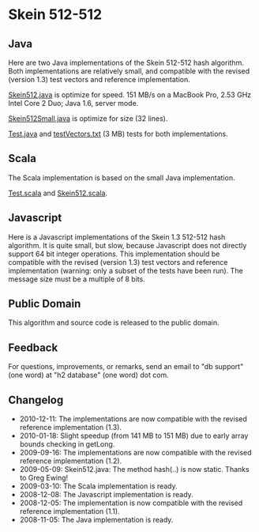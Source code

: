 # Skein 512-512

## Java

Here are two Java implementations of the Skein 512-512 hash algorithm. Both implementations are relatively small, and compatible with the revised (version 1.3) test vectors and reference implementation.

[Skein512.java](http://www.h2database.com/skein/Skein512.java) is optimize for speed. 151 MB/s on a MacBook Pro, 2.53 GHz Intel Core 2 Duo; Java 1.6, server mode.

[Skein512Small.java](http://www.h2database.com/skein/Skein512Small.java) is optimize for size (32 lines).

[Test.java](http://www.h2database.com/skein/Test.java) and [testVectors.txt](http://www.h2database.com/skein/testVectors.txt) (3 MB) tests for both implementations.

## Scala

The Scala implementation is based on the small Java implementation.

[Test.scala](http://www.h2database.com/skein/Test.scala) and [Skein512.scala](http://www.h2database.com/skein/Skein512.scala).

## Javascript

Here is a Javascript implementations of the Skein 1.3 512-512 hash algorithm. It is quite small, but slow, because Javascript does not directly support 64 bit integer operations. This implementation should be compatible with the revised (version 1.3) test vectors and reference implementation (warning: only a subset of the tests have been run). The message size must be a multiple of 8 bits.

## Public Domain
This algorithm and source code is released to the public domain.

## Feedback
For questions, improvements, or remarks, send an email to "db support" (one word) at "h2 database" (one word) dot com.

## Changelog

* 2010-12-11: The implementations are now compatible with the revised reference implementation (1.3).
* 2010-01-18: Slight speedup (from 141 MB to 151 MB) due to early array bounds checking in getLong.
* 2009-09-16: The implementations are now compatible with the revised reference implementation (1.2).
* 2009-05-09: Skein512.java: The method hash(..) is now static. Thanks to Greg Ewing!
* 2009-03-10: The Scala implementation is ready.
* 2008-12-08: The Javascript implementation is ready.
* 2008-12-05: The implementation is now compatible with the revised reference implementation (1.1).
* 2008-11-05: The Java implementation is ready.